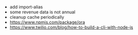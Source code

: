 * add import-alias
* some revenue data is not annual
* cleanup cache periodically
* https://www.npmjs.com/package/ora
* https://www.twilio.com/blog/how-to-build-a-cli-with-node-js
